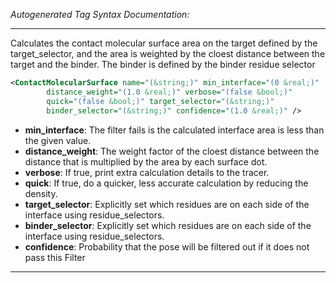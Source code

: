 <!-- THIS IS AN AUTOGENERATED FILE: Don't edit it directly, instead change the schema definition in the code itself. -->

_Autogenerated Tag Syntax Documentation:_

---
Calculates the contact molecular surface area on the target defined by the target_selector, and the area is weighted by the cloest distance between the target and the binder. The binder is defined by the binder residue selector

```xml
<ContactMolecularSurface name="(&string;)" min_interface="(0 &real;)"
        distance_weight="(1.0 &real;)" verbose="(false &bool;)"
        quick="(false &bool;)" target_selector="(&string;)"
        binder_selector="(&string;)" confidence="(1.0 &real;)" />
```

-   **min_interface**: The filter fails is the calculated interface area is less than the given value.
-   **distance_weight**: The weight factor of the cloest distance between the distance that is multiplied by the area by each surface dot.
-   **verbose**: If true, print extra calculation details to the tracer.
-   **quick**: If true, do a quicker, less accurate calculation by reducing the density.
-   **target_selector**: Explicitly set which residues are on each side of the interface using residue_selectors.
-   **binder_selector**: Explicitly set which residues are on each side of the interface using residue_selectors.
-   **confidence**: Probability that the pose will be filtered out if it does not pass this Filter

---
